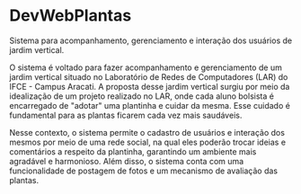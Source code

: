 # DevWebPlantas
Sistema para acompanhamento, gerenciamento e interação dos usuários de jardim vertical. 

O sistema é voltado para fazer acompanhamento e gerenciamento de um jardim vertical situado no Laboratório de Redes de Computadores (LAR) do IFCE - Campus Aracati.
A proposta desse jardim vertical surgiu por meio da idealização de um projeto realizado no LAR, onde cada aluno bolsista é encarregado de "adotar" uma plantinha e cuidar da mesma. Esse cuidado é fundamental para as plantas ficarem cada vez mais saudáveis. 

Nesse contexto, o sistema permite o cadastro de usuários e interação dos mesmos por meio de uma rede social, na qual eles poderão trocar ideias e comentários a respeito da plantinha, garantindo um ambiente mais agradável e harmonioso. Além disso, o sistema conta com uma funcionalidade de postagem de fotos e um mecanismo de avaliação das plantas.    
 
